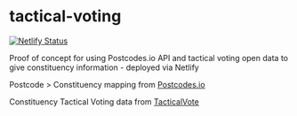 # tactical-voting

[![Netlify Status](https://api.netlify.com/api/v1/badges/2db57c20-9f80-42bf-b076-5732caee9e38/deploy-status)](https://app.netlify.com/sites/tmk-tactical-voting/deploys)

Proof of concept for using Postcodes.io API and tactical voting open data to give constituency information - deployed via Netlify

Postcode > Constituency mapping from [Postcodes.io](https://postcodes.io/)

Constituency Tactical Voting data from [TacticalVote](https://tacticalvote.co.uk/opendata/)
